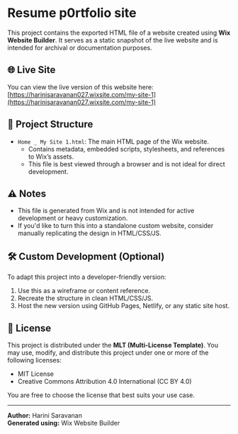 # Resume p0rtfolio site 

This project contains the exported HTML file of a website created using **Wix Website Builder**. It serves as a static snapshot of the live website and is intended for archival or documentation purposes.

## 🌐 Live Site

You can view the live version of this website here:  
[https://harinisaravanan027.wixsite.com/my-site-1](https://harinisaravanan027.wixsite.com/my-site-1)

## 📁 Project Structure

- `Home _ My Site 1.html`: The main HTML page of the Wix website.
  - Contains metadata, embedded scripts, stylesheets, and references to Wix’s assets.
  - This file is best viewed through a browser and is not ideal for direct development.

## ⚠️ Notes

- This file is generated from Wix and is not intended for active development or heavy customization.
- If you'd like to turn this into a standalone custom website, consider manually replicating the design in HTML/CSS/JS.

## 🛠️ Custom Development (Optional)

To adapt this project into a developer-friendly version:
1. Use this as a wireframe or content reference.
2. Recreate the structure in clean HTML/CSS/JS.
3. Host the new version using GitHub Pages, Netlify, or any static site host.

## 📄 License

This project is distributed under the **MLT (Multi-License Template)**. You may use, modify, and distribute this project under one or more of the following licenses:
- MIT License
- Creative Commons Attribution 4.0 International (CC BY 4.0)

You are free to choose the license that best suits your use case.

---

**Author:** Harini Saravanan  
**Generated using:** Wix Website Builder
